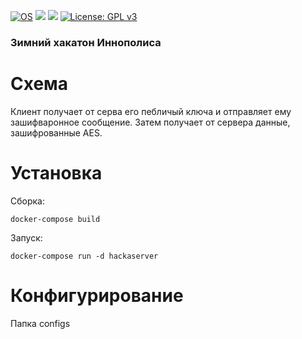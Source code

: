 [![OS](https://img.shields.io/badge/platform-linux-blue.svg)](https://www.kernel.org/)
[![](https://img.shields.io/badge/python-3.6+-blue.svg)](https://www.python.org/download/releases/3.6.0/)
![](https://img.shields.io/docker/automated/vladius25/serverside.svg?colorB=brightgreen)
[![License: GPL v3](https://img.shields.io/badge/License-GPLv3-blue.svg)](https://www.gnu.org/licenses/gpl-3.0)

### Зимний хакатон Иннополиса
# Схема
Клиент получает от серва его пебличый ключа и отправляет ему зашифваронное сообщение. Затем получает от сервера данные, зашифрованные AES.

# Установка
Сборка:

`docker-compose build`

Запуск:

`docker-compose run -d hackaserver`

# Конфигурирование
Папка configs
